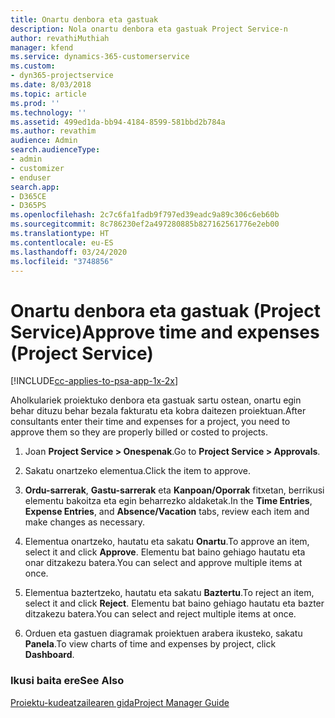 ```yaml
---
title: Onartu denbora eta gastuak
description: Nola onartu denbora eta gastuak Project Service-n
author: revathiMuthiah
manager: kfend
ms.service: dynamics-365-customerservice
ms.custom:
- dyn365-projectservice
ms.date: 8/03/2018
ms.topic: article
ms.prod: ''
ms.technology: ''
ms.assetid: 499ed1da-bb94-4184-8599-581bbd2b784a
ms.author: revathim
audience: Admin
search.audienceType:
- admin
- customizer
- enduser
search.app:
- D365CE
- D365PS
ms.openlocfilehash: 2c7c6fa1fadb9f797ed39eadc9a89c306c6eb60b
ms.sourcegitcommit: 8c786230ef2a497280885b827162561776e2eb00
ms.translationtype: HT
ms.contentlocale: eu-ES
ms.lasthandoff: 03/24/2020
ms.locfileid: "3748856"
---
```

# <a name="approve-time-and-expenses-project-service"></a><span data-ttu-id="364af-103">Onartu denbora eta gastuak (Project Service)</span><span class="sxs-lookup"><span data-stu-id="364af-103">Approve time and expenses (Project Service)</span></span>

[!INCLUDE[cc-applies-to-psa-app-1x-2x](../includes/cc-applies-to-psa-app-1x-2x.md)]

<span data-ttu-id="364af-104">Aholkulariek proiektuko denbora eta gastuak sartu ostean, onartu egin behar dituzu behar bezala fakturatu eta kobra daitezen proiektuan.</span><span class="sxs-lookup"><span data-stu-id="364af-104">After consultants enter their time and expenses for a project, you need to approve them so they are properly billed or costed to projects.</span></span>  
  
1.  <span data-ttu-id="364af-105">Joan **Project Service > Onespenak**.</span><span class="sxs-lookup"><span data-stu-id="364af-105">Go to **Project Service > Approvals**.</span></span>  
  
2.  <span data-ttu-id="364af-106">Sakatu onartzeko elementua.</span><span class="sxs-lookup"><span data-stu-id="364af-106">Click the item to approve.</span></span>  
  
3.  <span data-ttu-id="364af-107">**Ordu-sarrerak**, **Gastu-sarrerak** eta **Kanpoan/Oporrak** fitxetan, berrikusi elementu bakoitza eta egin beharrezko aldaketak.</span><span class="sxs-lookup"><span data-stu-id="364af-107">In the **Time Entries**, **Expense Entries**, and **Absence/Vacation** tabs, review each item and make changes as necessary.</span></span>  
  
4.  <span data-ttu-id="364af-108">Elementua onartzeko, hautatu eta sakatu **Onartu**.</span><span class="sxs-lookup"><span data-stu-id="364af-108">To approve an item, select it and click **Approve**.</span></span> <span data-ttu-id="364af-109">Elementu bat baino gehiago hautatu eta onar ditzakezu batera.</span><span class="sxs-lookup"><span data-stu-id="364af-109">You can select and approve multiple items at once.</span></span>  
  
5.  <span data-ttu-id="364af-110">Elementua baztertzeko, hautatu eta sakatu **Baztertu**.</span><span class="sxs-lookup"><span data-stu-id="364af-110">To reject an item, select it and click **Reject**.</span></span> <span data-ttu-id="364af-111">Elementu bat baino gehiago hautatu eta bazter ditzakezu batera.</span><span class="sxs-lookup"><span data-stu-id="364af-111">You can select and reject multiple items at once.</span></span>  
  
6.  <span data-ttu-id="364af-112">Orduen eta gastuen diagramak proiektuen arabera ikusteko, sakatu **Panela**.</span><span class="sxs-lookup"><span data-stu-id="364af-112">To view charts of time and expenses by project, click **Dashboard**.</span></span>  
  
### <a name="see-also"></a><span data-ttu-id="364af-113">Ikusi baita ere</span><span class="sxs-lookup"><span data-stu-id="364af-113">See Also</span></span>  
 [<span data-ttu-id="364af-114">Proiektu-kudeatzailearen gida</span><span class="sxs-lookup"><span data-stu-id="364af-114">Project Manager Guide</span></span>](../project-service/project-manager-guide.md)
